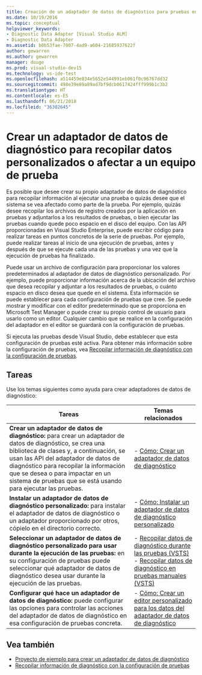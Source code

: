 ```yaml
---
title: Creación de un adaptador de datos de diagnóstico para pruebas en Visual Studio
ms.date: 10/19/2016
ms.topic: conceptual
helpviewer_keywords:
- Diagnostic Data Adapter [Visual Studio ALM]
- Diagnostic Data Adapter
ms.assetid: b0b53fae-7007-4ad9-a604-21685937622f
author: gewarren
ms.author: gewarren
manager: douge
ms.prod: visual-studio-dev15
ms.technology: vs-ide-test
ms.openlocfilehash: a514459e834e5652e544991eb061f0c96767dd32
ms.sourcegitcommit: 498e39e89a89ad7bf9dcb0617424fff999b1c3b2
ms.translationtype: HT
ms.contentlocale: es-ES
ms.lasthandoff: 06/21/2018
ms.locfileid: "36302645"
---
```

# <a name="create-a-diagnostic-data-adapter-to-collect-custom-data-or-affect-a-test-machine"></a>Crear un adaptador de datos de diagnóstico para recopilar datos personalizados o afectar a un equipo de prueba

Es posible que desee crear su propio adaptador de datos de diagnóstico para recopilar información al ejecutar una prueba o quizás desee que el sistema se vea afectado como parte de la prueba. Por ejemplo, quizás desee recopilar los archivos de registro creados por la aplicación en pruebas y adjuntarlos a los resultados de pruebas, o bien ejecutar las pruebas cuando quede poco espacio en el disco del equipo. Con las API proporcionadas en Visual Studio Enterprise, puede escribir código para realizar tareas en puntos concretos de la serie de pruebas. Por ejemplo, puede realizar tareas al inicio de una ejecución de pruebas, antes y después de que se ejecute cada una de las pruebas y una vez que la ejecución de pruebas ha finalizado.

Puede usar un archivo de configuración para proporcionar los valores predeterminados al adaptador de datos de diagnóstico personalizado. Por ejemplo, puede proporcionar información acerca de la ubicación del archivo que desea recopilar y adjuntar a los resultados de pruebas, o cuánto espacio en disco desea que quede en el sistema. Esta información se puede establecer para cada configuración de pruebas que cree. Se puede mostrar y modificar con el editor predeterminado que se proporciona en Microsoft Test Manager o puede crear su propio control de usuario para usarlo como un editor. Cualquier cambio que se realice en la configuración del adaptador en el editor se guardará con la configuración de pruebas.

Si ejecuta las pruebas desde Visual Studio, debe establecer que esta configuración de pruebas esté activa. Para obtener más información sobre la configuración de pruebas, vea [Recopilar información de diagnóstico con la configuración de pruebas](../test/collect-diagnostic-information-using-test-settings.md).

## <a name="tasks"></a>Tareas

 Use los temas siguientes como ayuda para crear adaptadores de datos de diagnóstico:

|Tareas|Temas relacionados|
|-----------|-----------------------|
|**Crear un adaptador de datos de diagnóstico:** para crear un adaptador de datos de diagnóstico, se crea una biblioteca de clases y, a continuación, se usan las API del adaptador de datos de diagnóstico para recopilar la información que se desea o para impactar en un sistema de pruebas que se está usando para ejecutar las pruebas.|-   [Cómo: Crear un adaptador de datos de diagnóstico](../test/how-to-create-a-diagnostic-data-adapter.md)|
|**Instalar un adaptador de datos de diagnóstico personalizado:** para instalar el adaptador de datos de diagnóstico o un adaptador proporcionado por otros, cópielo en el directorio correcto.|-   [Cómo: Instalar un adaptador de datos de diagnóstico personalizado](../test/how-to-install-a-custom-diagnostic-data-adapter.md)|
|**Seleccionar un adaptador de datos de diagnóstico personalizado para usar durante la ejecución de las pruebas:** en su configuración de pruebas puede seleccionar qué adaptador de datos de diagnóstico desea usar durante la ejecución de las pruebas.|-   [Recopilar datos de diagnóstico durante las pruebas (VSTS)](/vsts/manual-test/collect-diagnostic-data)<br />-   [Recopilar datos de diagnóstico en pruebas manuales (VSTS)](/vsts/manual-test/mtm/collect-more-diagnostic-data-in-manual-tests)|
|**Configurar qué hace un adaptador de datos de diagnóstico:** puede configurar las opciones para controlar las acciones del adaptador de datos de diagnóstico en esa configuración de pruebas concreta.|-   [Cómo: Crear un editor personalizado para los datos del adaptador de datos de diagnóstico](../test/how-to-create-a-custom-editor-for-data-for-your-diagnostic-data-adapter.md)|

## <a name="see-also"></a>Vea también

- [Proyecto de ejemplo para crear un adaptador de datos de diagnóstico](../test/sample-project-for-creating-a-diagnostic-data-adapter.md)
- [Recopilar información de diagnóstico con la configuración de pruebas](../test/collect-diagnostic-information-using-test-settings.md)